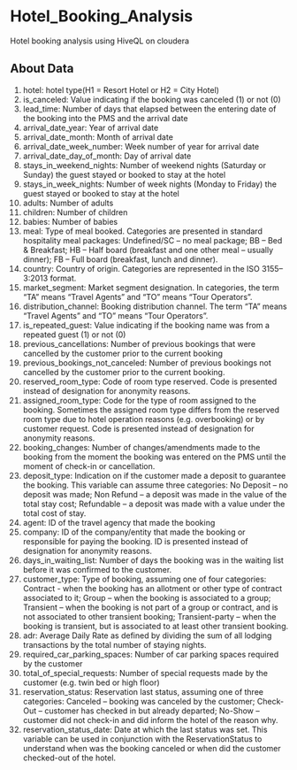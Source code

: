 # Hotel_Booking_Analysis
Hotel booking analysis using HiveQL on cloudera


## About Data
1) hotel: hotel type(H1 = Resort Hotel or H2 = City Hotel) 
2) is_canceled: Value indicating if the booking was canceled (1) or not (0)
3) lead_time: Number of days that elapsed between the entering date of the booking into the PMS and the arrival date
4) arrival_date_year: Year of arrival date
5) arrival_date_month: Month of arrival date
6) arrival_date_week_number: Week number of year for arrival date
7) arrival_date_day_of_month: Day of arrival date
8) stays_in_weekend_nights: Number of weekend nights (Saturday or Sunday) the guest stayed or booked to stay at the hotel
9) stays_in_week_nights: Number of week nights (Monday to Friday) the guest stayed or booked to stay at the hotel
10) adults: Number of adults
11) children: Number of children
12) babies: Number of babies
13) meal: Type of meal booked. Categories are presented in standard hospitality meal packages: Undefined/SC – no meal package; BB – Bed & Breakfast; HB – Half board (breakfast and one other meal – usually dinner); FB – Full board (breakfast, lunch and dinner).
14) country: Country of origin. Categories are represented in the ISO 3155–3:2013 format.
15) market_segment: Market segment designation. In categories, the term “TA” means “Travel Agents” and “TO” means “Tour Operators”.
16) distribution_channel: Booking distribution channel. The term “TA” means “Travel Agents” and “TO” means “Tour Operators”.
17) is_repeated_guest: Value indicating if the booking name was from a repeated guest (1) or not (0)
18) previous_cancellations: Number of previous bookings that were cancelled by the customer prior to the current booking
19) previous_bookings_not_canceled: Number of previous bookings not cancelled by the customer prior to the current booking.
20) reserved_room_type: Code of room type reserved. Code is presented instead of designation for anonymity reasons.
21) assigned_room_type: Code for the type of room assigned to the booking. Sometimes the assigned room type differs from the reserved room type due to hotel operation reasons (e.g. overbooking) or by customer request. Code is presented instead of designation for anonymity reasons.
22) booking_changes: Number of changes/amendments made to the booking from the moment the booking was entered on the PMS until the moment of check-in or cancellation.
23) deposit_type: Indication on if the customer made a deposit to guarantee the booking. This variable can assume three categories: No Deposit – no deposit was made; Non Refund – a deposit was made in the value of the total stay cost; Refundable – a deposit was made with a value under the total cost of stay.
24) agent: ID of the travel agency that made the booking
25) company: ID of the company/entity that made the booking or responsible for paying the booking. ID is presented instead of designation for anonymity reasons.
26) days_in_waiting_list: Number of days the booking was in the waiting list before it was confirmed to the customer.
27) customer_type: Type of booking, assuming one of four categories: Contract - when the booking has an allotment or other type of contract associated to it; Group – when the booking is associated to a group; Transient – when the booking is not part of a group or contract, and is not associated to other transient booking; Transient-party – when the booking is transient, but is associated to at least other transient booking.
28) adr: Average Daily Rate as defined by dividing the sum of all lodging transactions by the total number of staying nights.
29) required_car_parking_spaces: Number of car parking spaces required by the customer
30) total_of_special_requests: Number of special requests made by the customer (e.g. twin bed or high floor)
31) reservation_status: Reservation last status, assuming one of three categories: Canceled – booking was canceled by the customer; Check-Out – customer has checked in but already departed; No-Show – customer did not check-in and did inform the hotel of the reason why.
32) reservation_status_date: Date at which the last status was set. This variable can be used in conjunction with the ReservationStatus to understand when was the booking canceled or when did the customer checked-out of the hotel.

